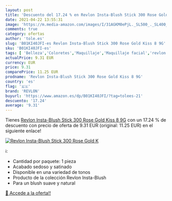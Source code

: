 ```yaml
---
layout: post
title: 'Descuento del 17.24 % en Revlon Insta-Blush Stick 300 Rose Gold K'
date: 2021-04-22 13:55:31
image: 'https://m.media-amazon.com/images/I/31AGKM0ePjL._SL500_._SL400_.jpg'
comments: true
category: ofertas
author: 'tole.es'
slug: 'B01KI40JFI-es Revlon Insta-Blush Stick 300 Rose Gold Kiss 8 9G'
sku: 'B01KI40JFI-es'
tags: [ 'Belleza','Coloretes','Maquillaje','Maquillaje facial','revlon', ]
actualPrice: 9.31 EUR
currency: EUR
price: 9.31
comparePrice: 11.25 EUR
prodname: 'Revlon Insta-Blush Stick 300 Rose Gold Kiss 8 9G'
country: 'es'
flag: '🇪🇸'
brand: 'REVLON'
buyurl: 'https://www.amazon.es/dp/B01KI40JFI/?tag=tolees-21'
descuento: '17.24'
average: '9.31'
---
```


Tienes [Revlon Insta-Blush Stick 300 Rose Gold Kiss 8 9G](https://www.amazon.es/dp/B01KI40JFI/?tag=tolees-21) con un 17.24 % de descuento con precio de oferta de 9.31 EUR (original: 11.25 EUR) en el siguiente enlace!

[![Revlon Insta-Blush Stick 300 Rose Gold K](https://m.media-amazon.com/images/I/31AGKM0ePjL._SL500_._SL400_.jpg)](https://www.amazon.es/dp/B01KI40JFI/?tag=tolees-21)

ℹ️:

- Cantidad por paquete: 1 pieza
- Acabado sedoso y satinado
- Disponible en una variedad de tonos
- Producto de la colección Revlon Insta-Blush
- Para un blush suave y natural

[🛒 Accede a la oferta!!](https://www.amazon.es/dp/B01KI40JFI/?tag=tolees-21)
